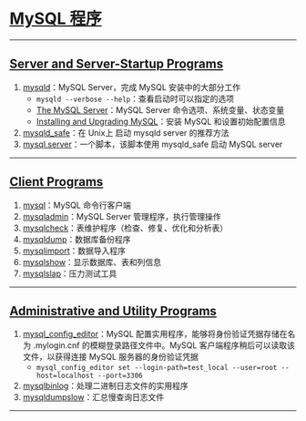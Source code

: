 # [MySQL 程序](https://dev.mysql.com/doc/refman/8.0/en/programs.html)

---
## [Server and Server-Startup Programs](https://dev.mysql.com/doc/refman/8.0/en/programs-server.html)
1. [mysqld](https://dev.mysql.com/doc/refman/8.0/en/mysqld.html)：MySQL Server，完成 MySQL 安装中的大部分工作
    - `mysqld --verbose --help`：查看启动时可以指定的选项
    - [The MySQL Server](https://dev.mysql.com/doc/refman/8.0/en/mysqld-server.html)：MySQL Server 命令选项、系统变量、状态变量
    - [Installing and Upgrading MySQL](https://dev.mysql.com/doc/refman/8.0/en/installing.html)：安装 MySQL 和设置初始配置信息
2. [mysqld_safe](https://dev.mysql.com/doc/refman/8.0/en/mysqld-safe.html)：在 Unix上 启动 mysqld server 的推荐方法
3. [mysql.server](https://dev.mysql.com/doc/refman/8.0/en/mysql-server.html)：一个脚本，该脚本使用 mysqld_safe 启动 MySQL server
---
## [Client Programs](https://dev.mysql.com/doc/refman/8.0/en/programs-client.html)
1. [mysql](https://dev.mysql.com/doc/refman/8.0/en/mysql.html)：MySQL 命令行客户端
2. [mysqladmin](https://dev.mysql.com/doc/refman/8.0/en/mysqladmin.html)：MySQL Server 管理程序，执行管理操作
3. [mysqlcheck](https://dev.mysql.com/doc/refman/8.0/en/mysqlcheck.html)：表维护程序（检查、修复、优化和分析表）
4. [mysqldump](https://dev.mysql.com/doc/refman/8.0/en/mysqldump.html)：数据库备份程序
5. [mysqlimport](https://dev.mysql.com/doc/refman/8.0/en/mysqlimport.html)：数据导入程序
6. [mysqlshow](https://dev.mysql.com/doc/refman/8.0/en/mysqlshow.html)：显示数据库、表和列信息
7. [mysqlslap](https://dev.mysql.com/doc/refman/8.0/en/mysqlslap.html)：压力测试工具
---
## [Administrative and Utility Programs](https://dev.mysql.com/doc/refman/8.0/en/programs-admin-utils.html)
1. [mysql_config_editor](https://dev.mysql.com/doc/refman/8.0/en/mysql-config-editor.html)：MySQL 配置实用程序，能够将身份验证凭据存储在名为 .mylogin.cnf 的模糊登录路径文件中。MySQL 客户端程序稍后可以读取该文件，以获得连接 MySQL 服务器的身份验证凭据
    - `mysql_config_editor set --login-path=test_local --user=root --host=localhost --port=3306`
2. [mysqlbinlog](https://dev.mysql.com/doc/refman/8.0/en/mysqlbinlog.html)：处理二进制日志文件的实用程序
3. [mysqldumpslow](https://dev.mysql.com/doc/refman/8.0/en/mysqldumpslow.html)：汇总慢查询日志文件
---